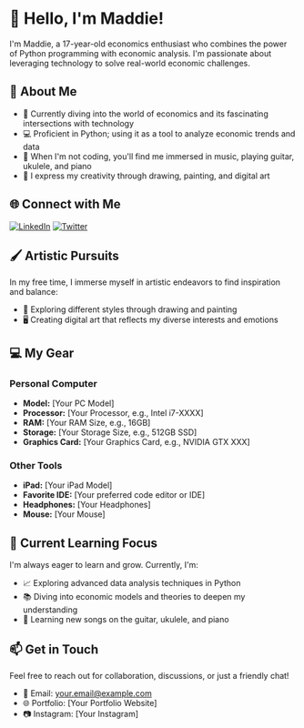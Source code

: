 # 👋 Hello, I'm Maddie!

I'm Maddie, a 17-year-old economics enthusiast who combines the power of Python programming with economic analysis. I'm passionate about leveraging technology to solve real-world economic challenges.

## 🚀 About Me

- 📘 Currently diving into the world of economics and its fascinating intersections with technology
- 💻 Proficient in Python; using it as a tool to analyze economic trends and data
- 🎸 When I'm not coding, you'll find me immersed in music, playing guitar, ukulele, and piano
- 🎨 I express my creativity through drawing, painting, and digital art

## 🌐 Connect with Me

[![LinkedIn](https://img.shields.io/badge/LinkedIn-Connect-blue?style=flat-square&logo=linkedin&labelColor=blue)](YOUR_LINKEDIN_PROFILE)
[![Twitter](https://img.shields.io/badge/Twitter-Follow-1DA1F2?style=flat-square&logo=twitter&labelColor=1DA1F2)](YOUR_TWITTER_PROFILE)

## 🖌️ Artistic Pursuits

In my free time, I immerse myself in artistic endeavors to find inspiration and balance:

- 🎨 Exploring different styles through drawing and painting
- 🖥️ Creating digital art that reflects my diverse interests and emotions

## 💻 My Gear

### Personal Computer

- **Model:** [Your PC Model]
- **Processor:** [Your Processor, e.g., Intel i7-XXXX]
- **RAM:** [Your RAM Size, e.g., 16GB]
- **Storage:** [Your Storage Size, e.g., 512GB SSD]
- **Graphics Card:** [Your Graphics Card, e.g., NVIDIA GTX XXX]

### Other Tools

- **iPad:** [Your iPad Model]
- **Favorite IDE:** [Your preferred code editor or IDE]
- **Headphones:** [Your Headphones]
- **Mouse:** [Your Mouse]

## 🌱 Current Learning Focus

I'm always eager to learn and grow. Currently, I'm:

- 📈 Exploring advanced data analysis techniques in Python
- 📚 Diving into economic models and theories to deepen my understanding
- 🎵 Learning new songs on the guitar, ukulele, and piano

## 📫 Get in Touch

Feel free to reach out for collaboration, discussions, or just a friendly chat!

- 📧 Email: your.email@example.com
- 🌐 Portfolio: [Your Portfolio Website]
- 📷 Instagram: [Your Instagram]

<!-- Feel free to add any other sections that showcase your skills, projects, or achievements. -->

